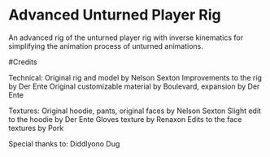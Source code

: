 # Advanced Unturned Player Rig
An advanced rig of the unturned player rig with inverse kinematics for simplifying the animation process of unturned animations.

#Credits

Technical:
Original rig and model by Nelson Sexton
Improvements to the rig by Der Ente
Original customizable material by Boulevard, expansion by Der Ente

Textures:
Original hoodie, pants, original faces by Nelson Sexton
Slight edit to the hoodie by Der Ente
Gloves texture by Renaxon
Edits to the face textures by Pork

Special thanks to:
Diddlyono
Dug
